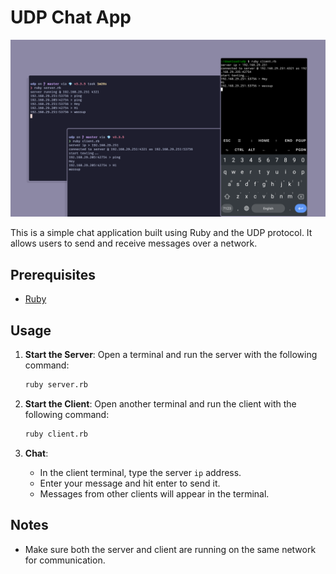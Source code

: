 # UDP Chat App

![Cover](./assets/cover.png)

This is a simple chat application built using Ruby and the UDP protocol. It allows users to send and receive messages over a network.

## Prerequisites

- [Ruby](https://www.ruby-lang.org/en/)

## Usage

1. **Start the Server**:
   Open a terminal and run the server with the following command:

   ```bash
   ruby server.rb
   ```

2. **Start the Client**:
   Open another terminal and run the client with the following command:

   ```bash
   ruby client.rb
   ```

3. **Chat**:
   - In the client terminal, type the server `ip` address.
   - Enter your message and hit enter to send it.
   - Messages from other clients will appear in the terminal.

## Notes

- Make sure both the server and client are running on the same network for communication.
